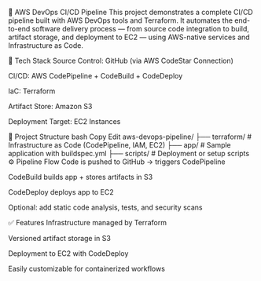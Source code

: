 🚀 AWS DevOps CI/CD Pipeline
This project demonstrates a complete CI/CD pipeline built with AWS DevOps tools and Terraform. It automates the end-to-end software delivery process — from source code integration to build, artifact storage, and deployment to EC2 — using AWS-native services and Infrastructure as Code.

🔧 Tech Stack
Source Control: GitHub (via AWS CodeStar Connection)

CI/CD: AWS CodePipeline + CodeBuild + CodeDeploy

IaC: Terraform

Artifact Store: Amazon S3

Deployment Target: EC2 Instances

📂 Project Structure
bash
Copy
Edit
aws-devops-pipeline/
├── terraform/       # Infrastructure as Code (CodePipeline, IAM, EC2)
├── app/             # Sample application with buildspec.yml
├── scripts/         # Deployment or setup scripts
⚙️ Pipeline Flow
Code is pushed to GitHub → triggers CodePipeline

CodeBuild builds app + stores artifacts in S3

CodeDeploy deploys app to EC2

Optional: add static code analysis, tests, and security scans

✅ Features
Infrastructure managed by Terraform

Versioned artifact storage in S3

Deployment to EC2 with CodeDeploy

Easily customizable for containerized workflows

